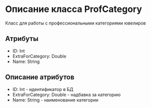 # Описание класса ProfCategory
Класс для работы с профессиональными категориями ювелиров

## Атрибуты

* ID: Int
* ExtraForCategory: Double 
* Name: String

## Описание атрибутов

* ID: Int - идентификатор в БД
* ExtraForCategory: Double - надбавка за категорию
* Name: String - наименование категории